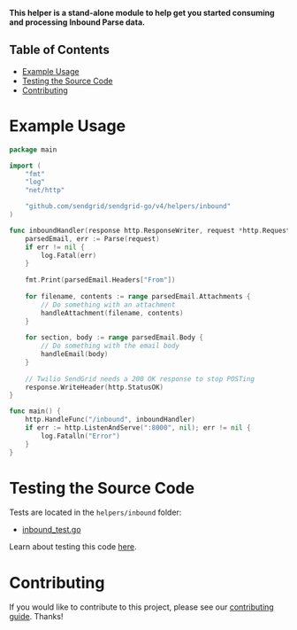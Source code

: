 **This helper is a stand-alone module to help get you started consuming and processing Inbound Parse data.**

## Table of Contents

* [Example Usage](#example-usage)
* [Testing the Source Code](#testing)
* [Contributing](#contributing)

# Example Usage

```go
package main

import (
	"fmt"
	"log"
	"net/http"

	"github.com/sendgrid/sendgrid-go/v4/helpers/inbound"
)

func inboundHandler(response http.ResponseWriter, request *http.Request) {
	parsedEmail, err := Parse(request)
	if err != nil {
		log.Fatal(err)
	}
    
	fmt.Print(parsedEmail.Headers["From"])
	
	for filename, contents := range parsedEmail.Attachments {
		// Do something with an attachment
		handleAttachment(filename, contents)
	}
    
	for section, body := range parsedEmail.Body {
		// Do something with the email body
		handleEmail(body)
	}
    
	// Twilio SendGrid needs a 200 OK response to stop POSTing
	response.WriteHeader(http.StatusOK)
}

func main() {
	http.HandleFunc("/inbound", inboundHandler)
	if err := http.ListenAndServe(":8000", nil); err != nil {
		log.Fatalln("Error")
	}
}
```

<a name="testing"></a>
# Testing the Source Code

Tests are located in the `helpers/inbound` folder:

- [inbound_test.go](inbound_test.go)

Learn about testing this code [here](../../CONTRIBUTING.md#testing).

<a name="contributing"></a>
# Contributing

If you would like to contribute to this project, please see our [contributing guide](../../CONTRIBUTING.md). Thanks!
